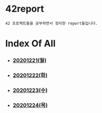 # 42report
	42 프로젝트들을 공부하면서 정리한 report들입니다.

# Index Of All

- ### [20201221(월)](https://github.com/42starter/seujeon_story/tree/main/42report/2020-12-21-ft_libft_1.md)

- ### [20201222(화)](https://github.com/42starter/seujeon_story/tree/main/42report/2020-12-22-ft_libft_2.md)

- ### [20201223(수)](https://github.com/42starter/seujeon_story/blob/main/42report/2020-12-23-ft_libft_3.md)

- ### [20201224(목)](https://github.com/42starter/seujeon_story/blob/main/42report/2020-12-24-ft-libft_4.md)
